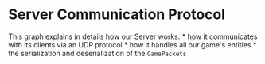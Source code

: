 # Server Communication Protocol

This graph explains in details how our Server works:
    * how it communicates with its clients via an UDP protocol
    * how it handles all our game's entities
    * the serialization and deserialization of the `GamePackets`